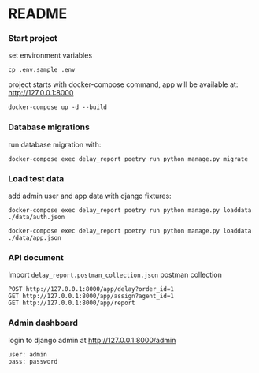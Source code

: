 # README

### Start project

set environment variables
```
cp .env.sample .env
```

project starts with docker-compose command, app will be available at: http://127.0.0.1:8000
``` 
docker-compose up -d --build
```


### Database migrations

run database migration with: 
``` 
docker-compose exec delay_report poetry run python manage.py migrate
```

### Load test data

add admin user and app data with django fixtures:
``` 
docker-compose exec delay_report poetry run python manage.py loaddata ./data/auth.json
```
``` 
docker-compose exec delay_report poetry run python manage.py loaddata ./data/app.json
```

### API document

Import ``` delay_report.postman_collection.json ``` postman collection 

```
POST http://127.0.0.1:8000/app/delay?order_id=1
GET http://127.0.0.1:8000/app/assign?agent_id=1
GET http://127.0.0.1:8000/app/report
```

### Admin dashboard

login to django admin at http://127.0.0.1:8000/admin
```
user: admin
pass: password
```
